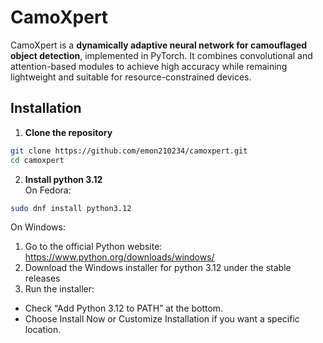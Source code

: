 # CamoXpert

CamoXpert is a **dynamically adaptive neural network for camouflaged object detection**, implemented in PyTorch. It combines convolutional and attention-based modules to achieve high accuracy while remaining lightweight and suitable for resource-constrained devices.

## Installation

1. **Clone the repository**  
```bash
git clone https://github.com/emon210234/camoxpert.git
cd camoxpert
```
2. **Install python 3.12** <br>
On Fedora:
```bash
sudo dnf install python3.12
```
On Windows:
1. Go to the official Python website: https://www.python.org/downloads/windows/
2. Download the Windows installer for python 3.12 under the stable releases
3. Run the installer:
  - Check “Add Python 3.12 to PATH” at the bottom.
  - Choose Install Now or Customize Installation if you want a specific location.
